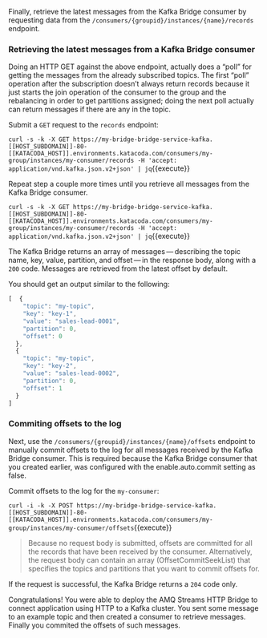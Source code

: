 Finally, retrieve the latest messages from the Kafka Bridge consumer by requesting data from the `/consumers/{groupid}/instances/{name}/records` endpoint.

### Retrieving the latest messages from a Kafka Bridge consumer

Doing an HTTP GET against the above endpoint, actually does a “poll” for getting the messages from the already subscribed topics. The first “poll” operation after the subscription doesn’t always return records because it just starts the join operation of the consumer to the group and the rebalancing in order to get partitions assigned; doing the next poll actually can return messages if there are any in the topic.

Submit a `GET` request to the `records` endpoint:

``curl -s -k -X GET https://my-bridge-bridge-service-kafka.[[HOST_SUBDOMAIN]]-80-[[KATACODA_HOST]].environments.katacoda.com/consumers/my-group/instances/my-consumer/records -H 'accept: application/vnd.kafka.json.v2+json' | jq``{{execute}}

Repeat step a couple more times until you retrieve all messages from the Kafka Bridge consumer.

``curl -s -k -X GET https://my-bridge-bridge-service-kafka.[[HOST_SUBDOMAIN]]-80-[[KATACODA_HOST]].environments.katacoda.com/consumers/my-group/instances/my-consumer/records -H 'accept: application/vnd.kafka.json.v2+json' | jq``{{execute}}

The Kafka Bridge returns an array of messages — describing the topic name, key, value, partition, and offset — in the response body, along with a `200` code. Messages are retrieved from the latest offset by default.

You should get an output similar to the following:

```js
[  {
    "topic": "my-topic",
    "key": "key-1",
    "value": "sales-lead-0001",
    "partition": 0,
    "offset": 0
  },
  {
    "topic": "my-topic",
    "key": "key-2",
    "value": "sales-lead-0002",
    "partition": 0,
    "offset": 1
  }
]
```

### Commiting offsets to the log

Next, use the `/consumers/{groupid}/instances/{name}/offsets` endpoint to manually commit offsets to the log for all messages received by the Kafka Bridge consumer. This is required because the Kafka Bridge consumer that you created earlier, was configured with the enable.auto.commit setting as false.

Commit offsets to the log for the `my-consumer`:

``curl -i -k -X POST https://my-bridge-bridge-service-kafka.[[HOST_SUBDOMAIN]]-80-[[KATACODA_HOST]].environments.katacoda.com/consumers/my-group/instances/my-consumer/offsets``{{execute}}

>Because no request body is submitted, offsets are committed for all the records that have been received by the consumer. Alternatively, the request body can contain an array (OffsetCommitSeekList) that specifies the topics and partitions that you want to commit offsets for.

If the request is successful, the Kafka Bridge returns a `204` code only.

Congratulations! You were able to deploy the AMQ Streams HTTP Bridge to connect application using HTTP to a Kafka cluster. You sent some message to an example topic and then created a consumer to retrieve messages. Finally you commited the offsets of such messages.
